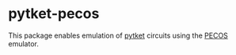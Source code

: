 # pytket-pecos

This package enables emulation of [pytket](https://github.com/CQCL/tket)
circuits using the [PECOS](https://github.com/CQCL/PECOS) emulator.
